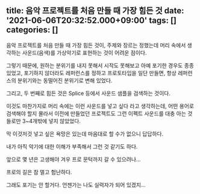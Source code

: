 title: 음악 프로젝트를 처음 만들 때 가장 힘든 것
date: '2021-06-06T20:32:52.000+09:00'
tags: []
categories: []
---
음악 프로젝트를 처음 만들 때 가장 힘든 것이, 주제와 장르는 정했는데 머리 속에서 생각하는 사운드(음색)를 가상악기로 표현하는 것이 어려운 점이다.

그렇기 때문에, 원하는 분위기를 내지 못해서 시작도 못해보고 아예 포기한 경우도 종종 있었고, 포기하지 않더라도 레퍼런스를 정하고 프로토타입을 일단 만들면, 항상 레퍼런스의 분위기와는 동떨어진 분위기로 변해 있었다.

그리고, 두 번째로 힘든 것은 Splice 등에서 사운드 샘플을 검색하는 것이다.

이것도 마찬가지로 머리 속에는 이런 사운드를 넣고 싶다 라고 생각하는데, 어떤 용어로 검색해야 할지 몰라서 이전에 만들었던 프로젝트도 그런 이펙트 사운드를 대충 아는 것들로만 3~4개밖에 넣지 않았었다.

막 이것저것 넣고 싶은 욕망은 있는데 마음대로 할 수가 없으니 답답하다.

내가 아직 악기에 대한 이해가 부족해서 그런 것 같기도 하다.

앞으로 몇 년은 고생해야 겨우 프로 문턱까지 갈 수 있으려나...

프로의 길은 참 멀고 험난하다.

그래도 포기는 안 할거다. 언젠가는 나도 실력자가 되어 있겠지...